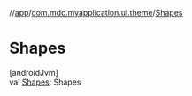 //[app](../../index.md)/[com.mdc.myapplication.ui.theme](index.md)/[Shapes](-shapes.md)

# Shapes

[androidJvm]\
val [Shapes](-shapes.md): Shapes
